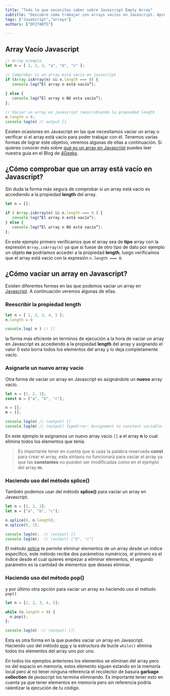 ```yaml
---
title: "Todo lo que necesitas saber sobre Javascript Empty Array"
subtitle: "Descubre cómo trabajar con arrays vacíos en Javascript. Aprende cómo crearlos, verificar si están vacíos y manipularlos de manera efectiva."
tags: ["JavaScript","arrays"]
authors: ["DF27ARTS"]

---
```


##  Array Vacío Javascript

```js
// Array ejemplo
let n = [ 1, 2, 3, "a", "b", "c" ];

// Comprobar si un array está vacío en javascript
if (Array.isArray(n) && n.length === 0) {
   console.log(“El array n está vacío”);
   
} else {
   console.log(“El array n NO esta vacío”);
};

// Vaciar un array en javascript reescribiendo la propiedad length
n.length = 0;
console.log(n) // output []
```

Existen ocasiones en Javascript en las que necesitamos vaciar un array o verificar si el array está vacío para poder trabajar con él. Tenemos varías formas de lograr este objetivo, veremos algunas de ellas a continuación. Si quieres conocer más sobre [qué es un array en Javascript](https://4geeks.com/es/lesson/array-arreglo-en-javascript) puedes leer nuestra guía en el Blog de [4Geeks](https://4geeks.com/).

## ¿Cómo comprobar que un array está vacío en Javascript?

Sin duda la forma más segura de comprobar si un array está vacío es accediendo a la propiedad **length** del array. 

```js
let n = [];

if ( Array.isArray(n) && n.length === 0 ) {
   console.log(“El array n está vacío”);
} else {
   console.log(“El array n NO está vacío”);
};
```

En este ejemplo primero verificamos que el array sea de **tipo** array con la expresión `Array.isArray(n)` ya que si fuese de otro tipo de dato por ejemplo un objeto **no** podríamos acceder a la propiedad **length**, luego verificamos que el array está vacío con la expresión `n.length === 0`.

## ¿Cómo vaciar un array en Javascript?

Existen diferentes formas en las que podemos vaciar un array en [Javascript](https://4geeks.com/es/lesson/que-es-javascript-aprende-a-programar-en-javascript). A continuación veremos algunas de ellas.

### Reescribir la propiedad length
 
```js
let n = [ 1, 2, 3, 4, 5 ];
n.length = 0

console.log( n ) // []
```

la forma mas eficiente en terminos de ejecución a la hora de vaciar un array en Javascript es accediendo a la propiedad **length** del array y asignando el valor 0 esto borra todos los elementos del array y lo deja completamente vacío.

### Asignarle un nuevo array vacío

Otra forma de vaciar un array en Javascript es asignándole un **nuevo** array vacío.

```js
let n = [1, 2, 3];
const m = ["a", "b", "c"];

n = [];
m = [];

console.log(n) // (output) []
console.log(m) // (output) TypeError: Assignment to constant variable.
```

En este ejemplo le asignamos un nuevo array vacío ` [] ` a el array **n** lo cual elimina todos los elementos que tenía.

> Es importante tener en cuenta que si usas la palabra reservada **const** para crear el array, esta sintaxis no funcionará para vaciar el array ya que las **constantes** no pueden ser modificadas como en el ejemplo del array **m**.

### Haciendo uso del método splice()

También podemos usar del método **splice()** para vaciar un array en Javascript.

```js
let n = [1, 2, 3];
let m = ["a", "b", "c"];

n.splice(0, n.length);
m.splice(0, 1);

console.log(n);  // (output) []
console.log(m);  // (output) ["b", "c"]
```

El método [splice](https://developer.mozilla.org/es/docs/Web/JavaScript/Reference/Global_Objects/Array/splice) te permite eliminar elementos de un array desde un índice específico, este método recibe dos parámetros numéricos, el primero es el índice desde el cual quieres empezar a eliminar elementos, el segundo parámetro es la cantidad de elementos que deseas eliminar.

### Haciendo uso del método pop()

y por último otra opción para vaciar un array es haciendo uso el método ` pop() `

```js
let n = [1, 2, 3, 4, 5];

while (n.length > 0) {
  n.pop();
};

console.log(n)  // (output) [];
```

Esta es otra forma en la que puedes vaciar un array en Javascript. Haciendo uso del método [pop](https://developer.mozilla.org/es/docs/Web/JavaScript/Reference/Global_Objects/Array/pop) y la estructura de bucle `while()` elimina todos los elementos del array uno por uno.

En todos los ejemplos anteriores los elementos se eliminan del array pero no del espacio en memoria, estos elemento siguen estando en la memoría local pero al no tener ninguna referencia el recolector de basura **garbage collection** de javascript los termina eliminando. Es importante tener esto en cuenta ya que tener elementos en memoría pero sin referencia podría ralentizar la ejecución de tu código.
